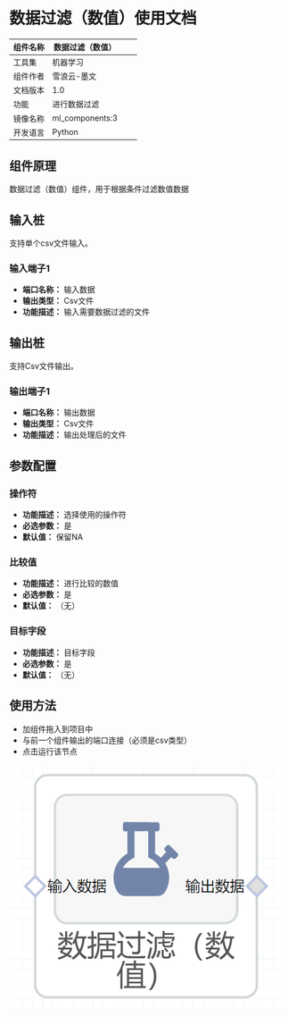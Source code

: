 # 数据过滤（数值）使用文档
| 组件名称 |数据过滤（数值）|  |  |
| --- | --- | --- | --- |
| 工具集 | 机器学习 |  |  |
| 组件作者 | 雪浪云-墨文 |  |  |
| 文档版本 | 1.0 |  |  |
| 功能 |进行数据过滤 |  |  |
| 镜像名称 | ml_components:3 |  |  |
| 开发语言 | Python |  |  |

## 组件原理
数据过滤（数值）组件，用于根据条件过滤数值数据
## 输入桩
支持单个csv文件输入。
### 输入端子1

- **端口名称：** 输入数据
- **输出类型：** Csv文件
- **功能描述：** 输入需要数据过滤的文件

## 输出桩
支持Csv文件输出。
### 输出端子1

- **端口名称：** 输出数据
- **输出类型：** Csv文件
- **功能描述：** 输出处理后的文件

## 参数配置
### 操作符

- **功能描述：** 选择使用的操作符
- **必选参数：** 是
- **默认值：** 保留NA
### 比较值

- **功能描述：** 进行比较的数值
- **必选参数：** 是
- **默认值：** （无）
### 目标字段

- **功能描述：** 目标字段
- **必选参数：** 是
- **默认值：** （无）

## 使用方法
- 加组件拖入到项目中
- 与前一个组件输出的端口连接（必须是csv类型）
- 点击运行该节点


![](./img/数据过滤（数值）.png)
